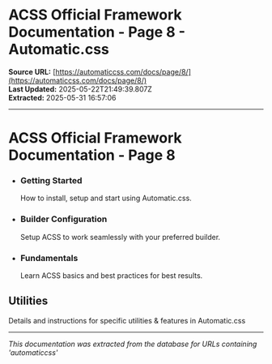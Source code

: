 # ACSS Official Framework Documentation - Page 8 - Automatic.css

**Source URL:** [https://automaticcss.com/docs/page/8/](https://automaticcss.com/docs/page/8/)  
**Last Updated:** 2025-05-22T21:49:39.807Z  
**Extracted:** 2025-05-31 16:57:06

---

# ACSS Official Framework Documentation - Page 8

*   ### Getting Started
    
    How to install, setup and start using Automatic.css.
    
*   ### Builder Configuration
    
    Setup ACSS to work seamlessly with your preferred builder.
    
*   ### Fundamentals
    
    Learn ACSS basics and best practices for best results.
    

## Utilities

Details and instructions for specific utilities & features in Automatic.css

---

*This documentation was extracted from the database for URLs containing 'automaticcss'*
